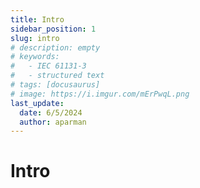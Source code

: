 ```yaml
---
title: Intro
sidebar_position: 1
slug: intro
# description: empty
# keywords:
#   - IEC 61131-3
#   - structured text
# tags: [docusaurus]
# image: https://i.imgur.com/mErPwqL.png
last_update:
  date: 6/5/2024
  author: aparman
---
```


# Intro
